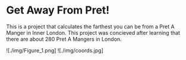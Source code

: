 # Get Away From Pret!

This is a project that calculates the farthest you can be from a Pret A Manger in Inner London. This project was concieved after learning that there are about 280 Pret A Mangers in London.

![./img/Figure_1.png]
![./img/coords.jpg]
